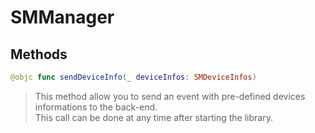 # SMManager

## Methods
```swift
@objc func sendDeviceInfo(_ deviceInfos: SMDeviceInfos)
```

>This method allow you to send an event with pre-defined devices informations to the back-end.<br/>This call can be done at any time after starting the library.<br/>